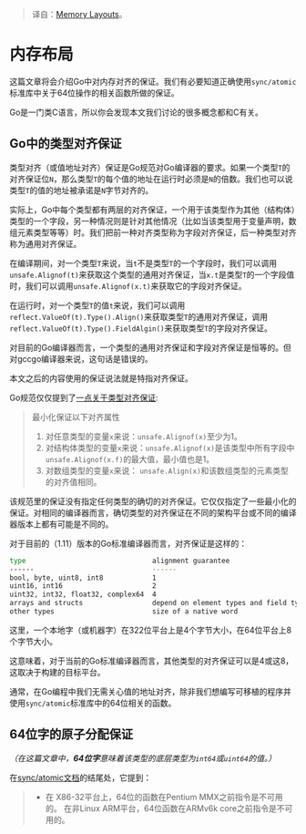 > 译自：[Memory Layouts](https://go101.org/article/memory-layout.html)。

# 内存布局

这篇文章将会介绍Go中对内存对齐的保证。我们有必要知道正确使用`sync/atomic`标准库中关于64位操作的相关函数所做的保证。

Go是一门类C语言，所以你会发现本文我们讨论的很多概念都和C有关。

## Go中的类型对齐保证

类型对齐（或值地址对齐）保证是Go规范对Go编译器的要求。如果一个类型`T`的对齐保证位`N`，那么类型`T`的每个值的地址在运行时必须是`N`的倍数。我们也可以说类型`T`的值的地址被承诺是`N`字节对齐的。

实际上，Go中每个类型都有两层的对齐保证，一个用于该类型作为其他（结构体）类型的一个字段，另一种情况则是针对其他情况（比如当该类型用于变量声明，数组元素类型等等）时。我们把前一种对齐类型称为字段对齐保证，后一种类型对齐称为通用对齐保证。

在编译期间，对一个类型`T`来说，当`t`不是类型`T`的一个字段时，我们可以调用`unsafe.Alignof(t)`来获取这个类型的通用对齐保证，当`x.t`是类型`T`的一个字段值时，我们可以调用`unsafe.Alignof(x.t)`来获取它的字段对齐保证。

在运行时，对一个类型`T`的值`t`来说，我们可以调用`reflect.ValueOf(t).Type().Align()`来获取类型`T`的通用对齐保证，调用`reflect.ValueOf(t).Type().FieldAlgin()`来获取类型`T`的字段对齐保证。

对目前的Go编译器而言，一个类型的通用对齐保证和字段对齐保证是恒等的。但对gccgo编译器来说，这句话是错误的。

本文之后的内容使用的保证说法就是特指对齐保证。

Go规范仅仅提到了[一点关于类型对齐保证](https://golang.org/ref/spec#Size_and_alignment_guarantees):

> 最小化保证以下对齐属性
> 1. 对任意类型的变量`x`来说：`unsafe.Alignof(x)`至少为1。
> 2. 对结构体类型的变量`x`来说：`unsafe.Alignof(x)`是该类型中所有字段中`unsafe.Alignof(x.f)`的最大值，最小值也是1。
> 3. 对数组类型的变量`x`来说： `unsafe.Align(x)`和该数组类型的元素类型的对齐值相同。

该规范里的保证没有指定任何类型的确切的对齐保证。它仅仅指定了一些最小化的保证。对相同的编译器而言，确切类型的对齐保证在不同的架构平台或不同的编译器版本上都有可能是不同的。

对于目前的（1.11）版本的Go标准编译器而言，对齐保证是这样的：

```bash
type                               alignment guarantee
------                             ------
bool, byte, uint8, int8            1
uint16, int16                      2
uint32, int32, float32, complex64  4
arrays and structs                 depend on element types and field types
other types                        size of a native word
```

这里，一个本地字（或机器字）在322位平台上是4个字节大小，在64位平台上8个字节大小。

这意味着，对于当前的Go标准编译器而言，其他类型的对齐保证可以是4或这8，这取决于构建的目标平台。

通常，在Go编程中我们无需关心值的地址对齐，除非我们想编写可移植的程序并使用`sync/atomic`标准库中的64位相关的函数。

## 64位字的原子分配保证

_（在这篇文章中，***64位字***意味着该类型的底层类型为`int64`或`uint64`的值。）_

在[sync/atomic文档](https://golang.org/pkg/sync/atomic/#pkg-note-BUG)的结尾处，它提到：

> - 在 X86-32平台上，64位的函数在Pentium MMX之前指令是不可用的。
> 在非Linux ARM平台，64位函数在ARMv6k core之前指令是不可用的。
>　
